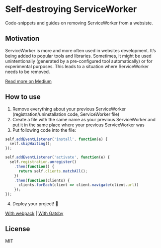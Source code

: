 # Self-destroying ServiceWorker

Code-snippets and guides on removing ServiceWorker from a websiste.

## Motivation

ServiceWorker is more and more often used in websites development. It’s being added to popular tools and libraries. Sometimes, it might be used unintentionally (generated by a pre-configured tool automatically) or for experimental purposes. This leads to a situation where ServiceWorker needs to be removed.

[Read more on Medium](https://medium.com/@nekrtemplar/self-destroying-serviceworker-73d62921d717)


## How to use

1. Remove everything about your previous ServiceWorker (registration/uninstallation code, ServiceWorker file)
2. Create a file with the same name as your previous ServiceWorker and put it in the same place where your previous ServiceWorker was
3. Put following code into the file:


```js
self.addEventListener('install', function(e) {
  self.skipWaiting();
});

self.addEventListener('activate', function(e) {
  self.registration.unregister()
    .then(function() {
      return self.clients.matchAll();
    })
    .then(function(clients) {
      clients.forEach(client => client.navigate(client.url))
    });
});
```

4. Deploy your project! 🎉

[With webpack](packages/webpack-remove-serviceworker-plugin) | [With Gatsby](packages/gatsby-plugin-remove-serviceworker)


## License

MIT